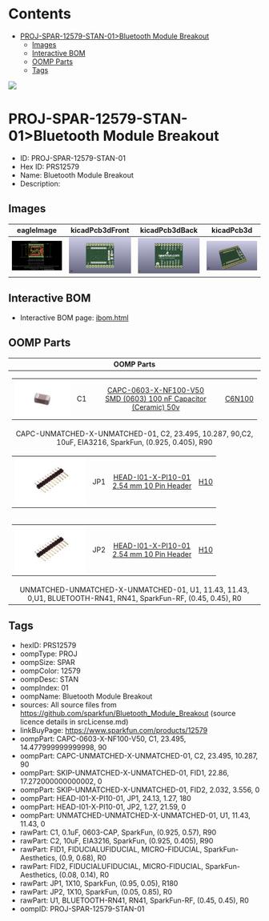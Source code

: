



Contents
========

* [PROJ-SPAR-12579-STAN-01>Bluetooth Module Breakout](#proj-spar-12579-stan-01bluetooth-module-breakout)
	* [Images](#images)
	* [Interactive BOM](#interactive-bom)
	* [OOMP Parts](#oomp-parts)
	* [Tags](#tags)
  
![][im]
# PROJ-SPAR-12579-STAN-01>Bluetooth Module Breakout

- ID: PROJ-SPAR-12579-STAN-01
- Hex ID: PRS12579
- Name: Bluetooth Module Breakout
- Description: 

## Images
  
  

|eagleImage|kicadPcb3dFront|kicadPcb3dBack|kicadPcb3d|
| :---: | :---: | :---: | :---: |
|[![eagleImage](eagleImage_140.png)](eagleImage_600.png)|[![kicadPcb3dFront](kicadPcb3dFront_140.png)](kicadPcb3dFront_600.png)|[![kicadPcb3dBack](kicadPcb3dBack_140.png)](kicadPcb3dBack_600.png)|[![kicadPcb3d](kicadPcb3d_140.png)](kicadPcb3d_600.png)|

## Interactive BOM

- Interactive BOM page: [ibom.html](kicad/bom/ibom.html)

## OOMP Parts
  

|OOMP Parts|
| :---: |
|<table><tr><td>![CAPC-0603-X-NF100-V50](https://raw.githubusercontent.com/oomlout/oomlout_OOMP_parts/main/CAPC-0603-X-NF100-V50/image_140.jpg)</td><td> C1</td><td>[CAPC-0603-X-NF100-V50<br>SMD (0603) 100 nF Capacitor (Ceramic) 50v](https://github.com/oomlout/oomlout_OOMP_parts/tree/main/CAPC-0603-X-NF100-V50/)</td><td>[C6N100](https://github.com/oomlout/oomlout_OOMP_parts/tree/main/CAPC-0603-X-NF100-V50/)</td></tr></table>|
|CAPC-UNMATCHED-X-UNMATCHED-01, C2, 23.495, 10.287, 90,C2, 10uF, EIA3216, SparkFun, (0.925, 0.405), R90|
|<table><tr><td>![HEAD-I01-X-PI10-01](https://raw.githubusercontent.com/oomlout/oomlout_OOMP_parts/main/HEAD-I01-X-PI10-01/image_140.jpg)</td><td> JP1</td><td>[HEAD-I01-X-PI10-01<br>2.54 mm 10 Pin Header](https://github.com/oomlout/oomlout_OOMP_parts/tree/main/HEAD-I01-X-PI10-01/)</td><td>[H10](https://github.com/oomlout/oomlout_OOMP_parts/tree/main/HEAD-I01-X-PI10-01/)</td></tr></table>|
|<table><tr><td>![HEAD-I01-X-PI10-01](https://raw.githubusercontent.com/oomlout/oomlout_OOMP_parts/main/HEAD-I01-X-PI10-01/image_140.jpg)</td><td> JP2</td><td>[HEAD-I01-X-PI10-01<br>2.54 mm 10 Pin Header](https://github.com/oomlout/oomlout_OOMP_parts/tree/main/HEAD-I01-X-PI10-01/)</td><td>[H10](https://github.com/oomlout/oomlout_OOMP_parts/tree/main/HEAD-I01-X-PI10-01/)</td></tr></table>|
|UNMATCHED-UNMATCHED-X-UNMATCHED-01, U1, 11.43, 11.43, 0,U1, BLUETOOTH-RN41, RN41, SparkFun-RF, (0.45, 0.45), R0|

## Tags

- hexID: PRS12579
- oompType: PROJ
- oompSize: SPAR
- oompColor: 12579
- oompDesc: STAN
- oompIndex: 01
- oompName: Bluetooth Module Breakout
- sources: All source files from https://github.com/sparkfun/Bluetooth_Module_Breakout (source licence details in srcLicense.md)
- linkBuyPage: https://www.sparkfun.com/products/12579
- oompPart: CAPC-0603-X-NF100-V50, C1, 23.495, 14.477999999999998, 90
- oompPart: CAPC-UNMATCHED-X-UNMATCHED-01, C2, 23.495, 10.287, 90
- oompPart: SKIP-UNMATCHED-X-UNMATCHED-01, FID1, 22.86, 17.272000000000002, 0
- oompPart: SKIP-UNMATCHED-X-UNMATCHED-01, FID2, 2.032, 3.556, 0
- oompPart: HEAD-I01-X-PI10-01, JP1, 24.13, 1.27, 180
- oompPart: HEAD-I01-X-PI10-01, JP2, 1.27, 21.59, 0
- oompPart: UNMATCHED-UNMATCHED-X-UNMATCHED-01, U1, 11.43, 11.43, 0
- rawPart: C1, 0.1uF, 0603-CAP, SparkFun, (0.925, 0.57), R90
- rawPart: C2, 10uF, EIA3216, SparkFun, (0.925, 0.405), R90
- rawPart: FID1, FIDUCIALUFIDUCIAL, MICRO-FIDUCIAL, SparkFun-Aesthetics, (0.9, 0.68), R0
- rawPart: FID2, FIDUCIALUFIDUCIAL, MICRO-FIDUCIAL, SparkFun-Aesthetics, (0.08, 0.14), R0
- rawPart: JP1, 1X10, SparkFun, (0.95, 0.05), R180
- rawPart: JP2, 1X10, SparkFun, (0.05, 0.85), R0
- rawPart: U1, BLUETOOTH-RN41, RN41, SparkFun-RF, (0.45, 0.45), R0
- oompID: PROJ-SPAR-12579-STAN-01



[im]: kicadPcb3d_450.png
